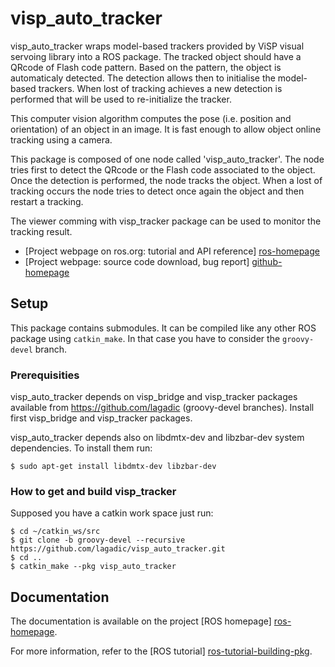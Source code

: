 # visp_auto_tracker


visp_auto_tracker wraps model-based trackers provided by ViSP visual 
servoing library into a ROS package. The tracked object should have a 
QRcode of Flash code pattern. Based on the pattern, the object is 
automaticaly detected. The detection allows then to initialise the 
model-based trackers. When lost of tracking achieves a new detection 
is performed that will be used to re-initialize the tracker.

This computer vision algorithm computes the pose (i.e. position and
orientation) of an object in an image. It is fast enough to allow
object online tracking using a camera.

This package is composed of one node called 'visp_auto_tracker'. The 
node tries first to detect the QRcode or the Flash code associated to 
the object. Once the detection is performed, the node tracks the object. 
When a lost of tracking occurs the node tries to detect once again the 
object and then restart a tracking.

The viewer comming with visp_tracker package can be used to monitor the 
tracking result.

* [Project webpage on ros.org: tutorial and API reference] [ros-homepage]
* [Project webpage: source code download, bug report] [github-homepage]


## Setup

This package contains submodules. It can be compiled like any other ROS package using `catkin_make`. In that case you have to consider the `groovy-devel` branch.

### Prerequisities

visp_auto_tracker depends on visp_bridge and visp_tracker packages available from <https://github.com/lagadic> (groovy-devel branches). Install first visp_bridge and visp_tracker packages.

visp_auto_tracker depends also on libdmtx-dev and libzbar-dev system dependencies. To install them run:

	$ sudo apt-get install libdmtx-dev libzbar-dev

### How to get and build visp_tracker 

Supposed you have a catkin work space just run:

	$ cd ~/catkin_ws/src 
	$ git clone -b groovy-devel --recursive https://github.com/lagadic/visp_auto_tracker.git
	$ cd ..
	$ catkin_make --pkg visp_auto_tracker

## Documentation

The documentation is available on the project [ROS homepage]
[ros-homepage].

For more information, refer to the [ROS tutorial]
[ros-tutorial-building-pkg].

[github-homepage]: https://github.com/lagadic/visp_auto_tracker
[ros-homepage]: http://www.ros.org/wiki/visp_auto_tracker
[ros-tutorial-building-pkg]: http://www.ros.org/wiki/ROS/Tutorials/BuildingPackages "Building a ROS Package"
